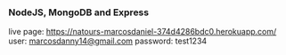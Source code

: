 ### NodeJS, MongoDB and Express

live page: https://natours-marcosdaniel-374d4286bdc0.herokuapp.com/
user: marcosdanny14@gmail.com
password: test1234
